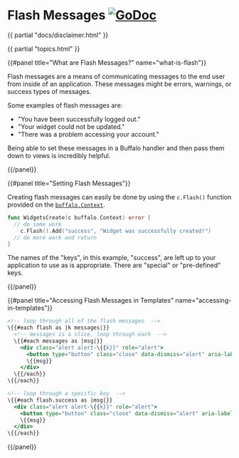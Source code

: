 # Flash Messages [![GoDoc](https://godoc.org/github.com/gobuffalo/buffalo?status.svg)](https://godoc.org/github.com/gobuffalo/buffalo#Flash)

{{ partial "docs/disclaimer.html" }}

{{ partial "topics.html" }}


{{#panel title="What are Flash Messages?" name="what-is-flash"}}

Flash messages are a means of communicating messages to the end user from inside of an application. These messages might be errors, warnings, or success types of messages.

Some examples of flash messages are:

* "You have been successfully logged out."
* "Your widget could not be updated."
* "There was a problem accessing your account."

Being able to set these messages in a Buffalo handler and then pass them down to views is incredibly helpful.

{{/panel}}

{{#panel title="Setting Flash Messages"}}

Creating flash messages can easily be done by using the `c.Flash()` function provided on the [`buffalo.Context`](/docs/context).

```go
func WidgetsCreate(c buffalo.Context) error {
  // do some work
	c.Flash().Add("success", "Widget was successfully created!")
  // do more work and return
}
```

The names of the "keys", in this example, "success", are left up to your application to use as is appropriate. There are "special" or "pre-defined" keys.

{{/panel}}

{{#panel title="Accessing Flash Messages in Templates" name="accessing-in-templates"}}

```handlebars
<!-- loop through all of the flash messages  -->
\{{#each flash as |k messages|}}
  <!-- messages is a slice, loop through each  -->
  \{{#each messages as |msg|}}
    <div class="alert alert-\{{k}}" role="alert">
      <button type="button" class="close" data-dismiss="alert" aria-label="Close"><span aria-hidden="true">&times;</span></button>
      \{{msg}}
    </div>
  \{{/each}}
\{{/each}}
```

```handlebars
<!-- loop through a specific key  -->
\{{#each flash.success as |msg|}}
  <div class="alert alert-\{{k}}" role="alert">
    <button type="button" class="close" data-dismiss="alert" aria-label="Close"><span aria-hidden="true">&times;</span></button>
    \{{msg}}
  </div>
\{{/each}}
```

{{/panel}}
